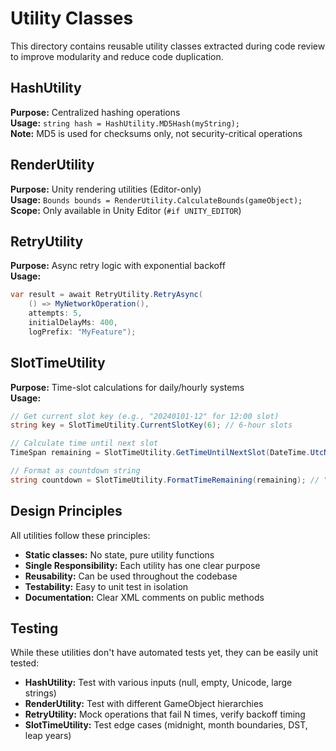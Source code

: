 # Utility Classes

This directory contains reusable utility classes extracted during code review to improve modularity and reduce code duplication.

## HashUtility

**Purpose:** Centralized hashing operations  
**Usage:** `string hash = HashUtility.MD5Hash(myString);`  
**Note:** MD5 is used for checksums only, not security-critical operations

## RenderUtility

**Purpose:** Unity rendering utilities (Editor-only)  
**Usage:** `Bounds bounds = RenderUtility.CalculateBounds(gameObject);`  
**Scope:** Only available in Unity Editor (`#if UNITY_EDITOR`)

## RetryUtility

**Purpose:** Async retry logic with exponential backoff  
**Usage:** 
```csharp
var result = await RetryUtility.RetryAsync(
    () => MyNetworkOperation(),
    attempts: 5,
    initialDelayMs: 400,
    logPrefix: "MyFeature");
```

## SlotTimeUtility

**Purpose:** Time-slot calculations for daily/hourly systems  
**Usage:**
```csharp
// Get current slot key (e.g., "20240101-12" for 12:00 slot)
string key = SlotTimeUtility.CurrentSlotKey(6); // 6-hour slots

// Calculate time until next slot
TimeSpan remaining = SlotTimeUtility.GetTimeUntilNextSlot(DateTime.UtcNow, 6);

// Format as countdown string
string countdown = SlotTimeUtility.FormatTimeRemaining(remaining); // "05:23:41"
```

## Design Principles

All utilities follow these principles:
- **Static classes:** No state, pure utility functions
- **Single Responsibility:** Each utility has one clear purpose
- **Reusability:** Can be used throughout the codebase
- **Testability:** Easy to unit test in isolation
- **Documentation:** Clear XML comments on public methods

## Testing

While these utilities don't have automated tests yet, they can be easily unit tested:

- **HashUtility:** Test with various inputs (null, empty, Unicode, large strings)
- **RenderUtility:** Test with different GameObject hierarchies
- **RetryUtility:** Mock operations that fail N times, verify backoff timing
- **SlotTimeUtility:** Test edge cases (midnight, month boundaries, DST, leap years)
